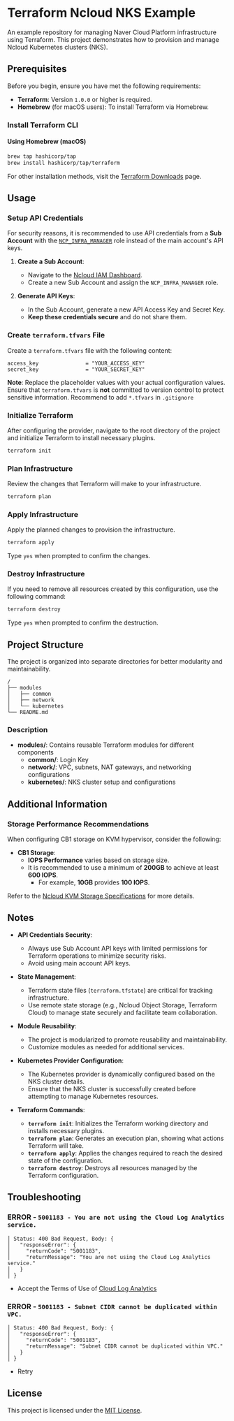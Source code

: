 # Terraform Ncloud NKS Example

An example repository for managing Naver Cloud Platform infrastructure using Terraform. This project demonstrates how to provision and manage Ncloud Kubernetes clusters (NKS).

## Prerequisites

Before you begin, ensure you have met the following requirements:

- **Terraform**: Version `1.0.0` or higher is required.
- **Homebrew** (for macOS users): To install Terraform via Homebrew.

### Install Terraform CLI

#### Using Homebrew (macOS)

```bash
brew tap hashicorp/tap
brew install hashicorp/tap/terraform
```

For other installation methods, visit the [Terraform Downloads](https://www.terraform.io/downloads.html) page.

## Usage

### Setup API Credentials

For security reasons, it is recommended to use API credentials from a **Sub Account** with the [`NCP_INFRA_MANAGER`](https://guide.ncloud-docs.com/docs/server-subaccount-vpc) role instead of the main account's API keys.

1. **Create a Sub Account**:
   - Navigate to the [Ncloud IAM Dashboard](https://console.ncloud.com/iam/dashboard).
   - Create a new Sub Account and assign the `NCP_INFRA_MANAGER` role.

2. **Generate API Keys**:
   - In the Sub Account, generate a new API Access Key and Secret Key.
   - **Keep these credentials secure** and do not share them.

### Create `terraform.tfvars` File

Create a `terraform.tfvars` file with the following content:

```hcl
access_key               = "YOUR_ACCESS_KEY"
secret_key               = "YOUR_SECRET_KEY"
```

**Note**: Replace the placeholder values with your actual configuration values. Ensure that `terraform.tfvars` is **not** committed to version control to protect sensitive information. Recommend to add `*.tfvars` in `.gitignore`


### Initialize Terraform

After configuring the provider, navigate to the root directory of the project and initialize Terraform to install necessary plugins.

```bash
terraform init
```

### Plan Infrastructure

Review the changes that Terraform will make to your infrastructure.

```bash
terraform plan
```

### Apply Infrastructure

Apply the planned changes to provision the infrastructure.

```bash
terraform apply
```

Type `yes` when prompted to confirm the changes.

### Destroy Infrastructure

If you need to remove all resources created by this configuration, use the following command:

```bash
terraform destroy
```

Type `yes` when prompted to confirm the destruction.

## Project Structure

The project is organized into separate directories for better modularity and maintainability.

```
/
├── modules
│   ├── common
│   ├── network
│   └── kubernetes
└── README.md
```

### Description

- **modules/**: Contains reusable Terraform modules for different components
  - **common/**: Login Key
  - **network/**: VPC, subnets, NAT gateways, and networking configurations
  - **kubernetes/**: NKS cluster setup and configurations

## Additional Information

### Storage Performance Recommendations

When configuring CB1 storage on KVM hypervisor, consider the following:

- **CB1 Storage**:
  - **IOPS Performance** varies based on storage size.
  - It is recommended to use a minimum of **200GB** to achieve at least **600 IOPS**.
    - For example, **10GB** provides **100 IOPS**.

Refer to the [Ncloud KVM Storage Specifications](https://guide.ncloud-docs.com/docs/server-spec-vpc#%EC%8A%A4%ED%86%A0%EB%A6%AC%EC%A7%80-%EC%82%AC%EC%96%91) for more details.

## Notes

- **API Credentials Security**:
  - Always use Sub Account API keys with limited permissions for Terraform operations to minimize security risks.
  - Avoid using main account API keys.

- **State Management**:
  - Terraform state files (`terraform.tfstate`) are critical for tracking infrastructure.
  - Use remote state storage (e.g., Ncloud Object Storage, Terraform Cloud) to manage state securely and facilitate team collaboration.

- **Module Reusability**:
  - The project is modularized to promote reusability and maintainability.
  - Customize modules as needed for additional services.

- **Kubernetes Provider Configuration**:
  - The Kubernetes provider is dynamically configured based on the NKS cluster details.
  - Ensure that the NKS cluster is successfully created before attempting to manage Kubernetes resources.

- **Terraform Commands**:
  - **`terraform init`**: Initializes the Terraform working directory and installs necessary plugins.
  - **`terraform plan`**: Generates an execution plan, showing what actions Terraform will take.
  - **`terraform apply`**: Applies the changes required to reach the desired state of the configuration.
  - **`terraform destroy`**: Destroys all resources managed by the Terraform configuration.

## Troubleshooting

### ERROR - `5001183 - You are not using the Cloud Log Analytics service.`

```log
│ Status: 400 Bad Request, Body: {
│   "responseError": {
│     "returnCode": "5001183",
│     "returnMessage": "You are not using the Cloud Log Analytics service."
│   }
│ }
```

- Accept the Terms of Use of [Cloud Log Analytics](https://console.ncloud.com/cla/home)

### ERROR - `5001183 - Subnet CIDR cannot be duplicated within VPC.`

```log
│ Status: 400 Bad Request, Body: {
│   "responseError": {
│     "returnCode": "5001183",
│     "returnMessage": "Subnet CIDR cannot be duplicated within VPC."
│   }
│ }
```

- Retry


## License

This project is licensed under the [MIT License](LICENSE).

